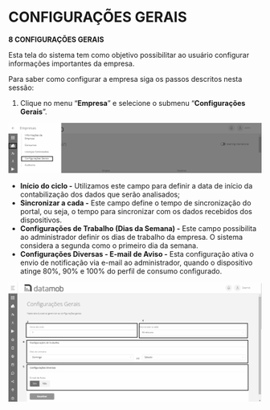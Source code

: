 # CONFIGURAÇÕES GERAIS

**8 CONFIGURAÇÕES GERAIS**

Esta tela do sistema tem como objetivo possibilitar ao usuário configurar informações importantes da empresa.

Para saber como configurar a empresa siga os passos descritos nesta sessão:

1. Clique no menu “**Empresa**” e selecione o submenu “**Configurações Gerais**”.

![](<.gitbook/assets/0 (9).png>)



* **Início do ciclo -** Utilizamos este campo para definir a data de início da contabilização dos dados que serão analisados;
* **Sincronizar a cada -** Este campo define o tempo de sincronização do portal, ou seja, o tempo para sincronizar com os dados recebidos dos dispositivos.
* **Configurações de Trabalho (Dias da Semana) -** Este campo possibilita ao administrador definir os dias de trabalho da empresa. O sistema considera a segunda como o primeiro dia da semana.
* **Configurações Diversas - E-mail de Aviso -** Esta configuração ativa o envio de notificação via e-mail ao administrador, quando o dispositivo atinge 80%, 90% e 100% do perfil de consumo configurado.

![](<.gitbook/assets/1 (8) (1).png>)
